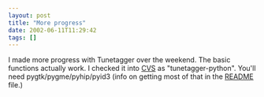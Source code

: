```yaml
---
layout: post
title: "More progress"
date: 2002-06-11T11:29:42
tags: []
---
```


I made more progress with Tunetagger over the weekend. The basic functions actually work. I checked it into [CVS][1] as "tunetagger-python". You'll need pygtk/pygme/pyhip/pyid3 (info on getting most of that in the [ README][2] file.) 

   [1]: http://sf.net/projects/tunetagger
   [2]: http://cvs.sourceforge.net/cgi-bin/viewcvs.cgi/tunetagger/tunetagger-python/README?rev=1.1&content-type=text/vnd.viewcvs-markup



